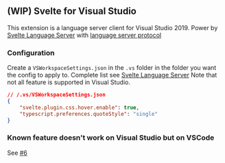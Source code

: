﻿## (WIP) Svelte for Visual Studio

This extension is a language server client for Visual Studio 2019. Power by [Svelte Language Server](https://github.com/sveltejs/language-tools/) 
with [language server protocol](https://microsoft.github.io/language-server-protocol/)

### Configuration

Create a `VSWorkspaceSettings.json` in the `.vs` folder in the folder you want the config to apply to.
Complete list see [Svelte Language Server](https://github.com/sveltejs/language-tools/tree/master/packages/language-server#list-of-settings)
Note that not all feature is supported in Visual Studio.

```json
// /.vs/VSWorkspaceSettings.json
{
    "svelte.plugin.css.hover.enable": true,
    "typescript.preferences.quoteStyle": "single"
}
```

### Known feature doesn't work on Visual Studio but on VSCode

See [#6](https://github.com/jasonlyu123/SvelteVisualStudio/issues/6)

